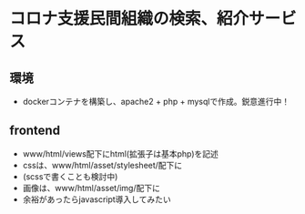 # コロナ支援民間組織の検索、紹介サービス

## 環境
- dockerコンテナを構築し、apache2 + php + mysqlで作成。鋭意進行中！

## frontend
- www/html/views配下にhtml(拡張子は基本php)を記述
- cssは、www/html/asset/stylesheet/配下に
- (scssで書くことも検討中)
- 画像は、www/html/asset/img/配下に
- 余裕があったらjavascript導入してみたい
